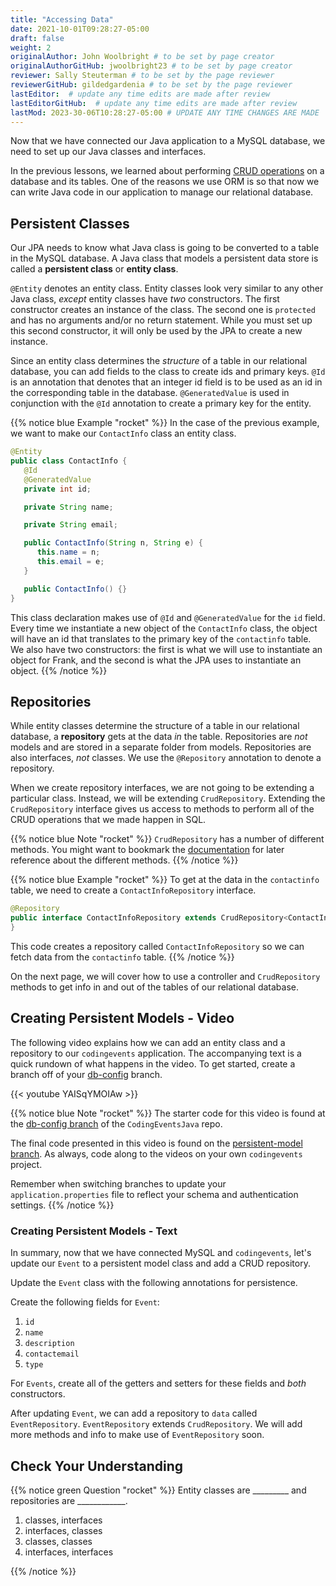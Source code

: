 ```yaml
---
title: "Accessing Data"
date: 2021-10-01T09:28:27-05:00
draft: false
weight: 2
originalAuthor: John Woolbright # to be set by page creator
originalAuthorGitHub: jwoolbright23 # to be set by page creator
reviewer: Sally Steuterman # to be set by the page reviewer
reviewerGitHub: gildedgardenia # to be set by the page reviewer
lastEditor:  # update any time edits are made after review
lastEditorGitHub:  # update any time edits are made after review
lastMod: 2023-30-06T10:28:27-05:00 # UPDATE ANY TIME CHANGES ARE MADE
---
```


Now that we have connected our Java application to a MySQL database, we need to set up our Java classes and interfaces.

In the previous lessons, we learned about performing [CRUD operations](https://education.launchcode.org/SQL/chapters/mysql-part-1/queries.html) on a database and its tables. One of the reasons we use ORM is so that now we can write Java code in our application to manage our relational database.

## Persistent Classes

Our JPA needs to know what Java class is going to be converted to a table in the MySQL database.
A Java class that models a persistent data store is called a **persistent class** or **entity class**.

`@Entity` denotes an entity class. Entity classes look very similar to any other Java class, *except* entity classes have *two* constructors.
The first constructor creates an instance of the class. 
The second one is `protected` and has no arguments and/or no return statement.
While you must set up this second constructor, it will only be used by the JPA to create a new instance.

Since an entity class determines the *structure* of a table in our relational database, you can add fields to the class to create ids and primary keys.
`@Id` is an annotation that denotes that an integer id field is to be used as an id in the corresponding table in the database.
`@GeneratedValue` is used in conjunction with the `@Id` annotation to create a primary key for the entity.

{{% notice blue Example "rocket" %}}
In the case of the previous example, we want to make our `ContactInfo` class an entity class.

```java
@Entity
public class ContactInfo {
   @Id
   @GeneratedValue
   private int id;

   private String name;

   private String email;

   public ContactInfo(String n, String e) {
      this.name = n;
      this.email = e;
   }

   public ContactInfo() {} 
}

```

This class declaration makes use of `@Id` and `@GeneratedValue` for the `id` field. Every time we instantiate a new object of the `ContactInfo` class, the object will have an id that translates to the primary key of the `contactinfo` table.
We also have two constructors: the first is what we will use to instantiate an object for Frank, and the second is what the JPA uses to instantiate an object.
{{% /notice %}}

## Repositories

While entity classes determine the structure of a table in our relational database, a **repository** gets at the data *in* the table. 
Repositories are *not* models and are stored in a separate folder from models. Repositories are also interfaces, *not* classes.
We use the `@Repository` annotation to denote a repository.

When we create repository interfaces, we are not going to be extending a particular class. Instead, we will be extending `CrudRepository`.
Extending the `CrudRepository` interface gives us access to methods to perform all of the CRUD operations that we made happen in SQL.

{{% notice blue Note "rocket" %}}
`CrudRepository` has a number of different methods. You might want to bookmark the [documentation](https://docs.spring.io/spring-data/commons/docs/current/api/org/springframework/data/repository/CrudRepository.html) for later reference about the different methods.
{{% /notice %}}

{{% notice blue Example "rocket" %}}
To get at the data in the `contactinfo` table, we need to create a `ContactInfoRepository` interface.

```java
@Repository
public interface ContactInfoRepository extends CrudRepository<ContactInfo, Integer> {
}
```

This code creates a repository called `ContactInfoRepository` so we can fetch data from the `contactinfo` table.
{{% /notice %}}

On the next page, we will cover how to use a controller and `CrudRepository` methods to get info in and out of the tables of our relational database.

## Creating Persistent Models - Video
The following video explains how we can add an entity class and a repository to our `codingevents` application. 
The accompanying text is a quick rundown of what happens in the video. To get started, create a branch off of your [db-config](https://github.com/LaunchCodeEducation/CodingEventsJava/tree/db-config) branch.

{{< youtube YAISqYMOIAw >}}

{{% notice blue Note "rocket" %}}
The starter code for this video is found at the [db-config branch](https://github.com/LaunchCodeEducation/CodingEventsJava/tree/db-config) of the `CodingEventsJava` repo. 

The final code presented in this video is found on the [persistent-model branch](https://github.com/LaunchCodeEducation/CodingEventsJava/tree/persistent-model). As always, code along to the 
videos on your own `codingevents` project. 

Remember when switching branches to update your `application.properties` file to reflect your schema and authentication settings.
{{% /notice %}}

### Creating Persistent Models - Text

In summary, now that we have connected MySQL and `codingevents`, let's update our `Event` to a persistent model class and add a CRUD repository.

Update the `Event` class with the following annotations for persistence.

Create the following fields for `Event`:

1. `id`
1. `name`
1. `description`
1. `contactemail`
1. `type`

For `Events`, create all of the getters and setters for these fields and *both* constructors.

After updating `Event`, we can add a repository to `data` called `EventRepository`.
`EventRepository` extends `CrudRepository`. We will add more methods and info to make use of `EventRepository` soon.

## Check Your Understanding

{{% notice green Question "rocket" %}}
Entity classes are _________ and repositories are ____________.

1. classes, interfaces
1. interfaces, classes
1. classes, classes
1. interfaces, interfaces

<!-- Solution: .. ans: A -->
{{% /notice %}}